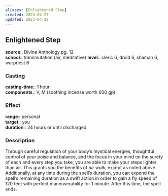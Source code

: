 ```yaml
---
aliases: [Enlightened Step]
created: 2023-04-27
updated: 2023-04-28
---
```


## Enlightened Step

**source**:: Divine Anthology pg. 12  
**school**:: transmutation (air, meditative)
**level**:: cleric 6, druid 6, shaman 6, warpriest 6

### Casting

**casting-time**:: 1 hour  
**components**:: V, M (soothing incense worth 600 gp)

### Effect

**range**:: personal  
**target**:: you  
**duration**:: 24 hours or until discharged

### Description

Through careful regulation of your body’s mystical energies, thoughtful control of your poise and balance, and the focus in your mind on the surety of each and every step you take, you are able to make your steps lighter than air. This grants you the benefits of *air walk*, except as noted above. Additionally, at any time during the spell’s duration, you can expend the spell’s remaining duration as a swift action in order to gain a fly speed of 120 feet with perfect maneuverability for 1 minute. After this time, the spell ends.
